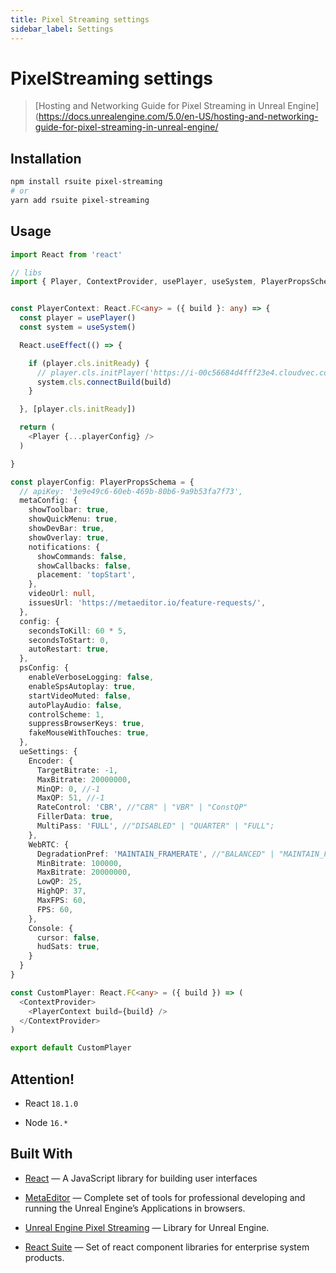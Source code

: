 ```yaml
---
title: Pixel Streaming settings
sidebar_label: Settings
---
```


# PixelStreaming settings

> [Hosting and Networking Guide for Pixel Streaming in Unreal Engine](https://docs.unrealengine.com/5.0/en-US/hosting-and-networking-guide-for-pixel-streaming-in-unreal-engine/

## Installation

```bash
npm install rsuite pixel-streaming
# or
yarn add rsuite pixel-streaming
```

## Usage

```typescript
import React from 'react'

// libs
import { Player, ContextProvider, usePlayer, useSystem, PlayerPropsSchema } from 'pixel-streaming'


const PlayerContext: React.FC<any> = ({ build }: any) => {
  const player = usePlayer()
  const system = useSystem()

  React.useEffect(() => {

    if (player.cls.initReady) {
      // player.cls.initPlayer('https://i-00c56684d4fff23e4.cloudvec.com')
      system.cls.connectBuild(build)
    }

  }, [player.cls.initReady])

  return (
    <Player {...playerConfig} />
  )

}

const playerConfig: PlayerPropsSchema = {
  // apiKey: '3e9e49c6-60eb-469b-80b6-9a9b53fa7f73',
  metaConfig: {
    showToolbar: true,
    showQuickMenu: true,
    showDevBar: true,
    showOverlay: true,
    notifications: {
      showCommands: false,
      showCallbacks: false,
      placement: 'topStart',
    },
    videoUrl: null,
    issuesUrl: 'https://metaeditor.io/feature-requests/',
  },
  config: {
    secondsToKill: 60 * 5,
    secondsToStart: 0,
    autoRestart: true,
  },
  psConfig: {
    enableVerboseLogging: false,
    enableSpsAutoplay: true,
    startVideoMuted: false,
    autoPlayAudio: false,
    controlScheme: 1,
    suppressBrowserKeys: true,
    fakeMouseWithTouches: true,
  },
  ueSettings: {
    Encoder: {
      TargetBitrate: -1,
      MaxBitrate: 20000000,
      MinQP: 0, //-1
      MaxQP: 51, //-1
      RateControl: 'CBR', //"CBR" | "VBR" | "ConstQP"
      FillerData: true,
      MultiPass: 'FULL', //"DISABLED" | "QUARTER" | "FULL";
    },
    WebRTC: {
      DegradationPref: 'MAINTAIN_FRAMERATE', //"BALANCED" | "MAINTAIN_FRAMERATE" | "MAINTAIN_RESOLUTION";
      MinBitrate: 100000,
      MaxBitrate: 20000000,
      LowQP: 25,
      HighQP: 37,
      MaxFPS: 60,
      FPS: 60,
    },
    Console: {
      cursor: false,
      hudSats: true,
    }
  }
}

const CustomPlayer: React.FC<any> = ({ build }) => (
  <ContextProvider>
    <PlayerContext build={build} />
  </ContextProvider>
)

export default CustomPlayer
```

## Attention!

- React `18.1.0`

- Node `16.*`

## Built With

- [React](https://reactjs.org/) — A JavaScript library for building user interfaces

- [MetaEditor](https://metaeditor.io/) — Complete set of tools for professional developing and running the Unreal Engine’s Applications in browsers.

- [Unreal Engine Pixel Streaming](https://docs.unrealengine.com/5.0/en-US) — Library for Unreal Engine.

- [React Suite](https://www.npmjs.com/package/rsuite) — Set of react component libraries for enterprise system products.
